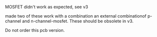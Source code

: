 MOSFET didn't work as expected, see v3

made two of these work with a combination an external combinationof p-channel and n-channel-mosfet. These should be obsolete in v3.

Do not order this pcb version.